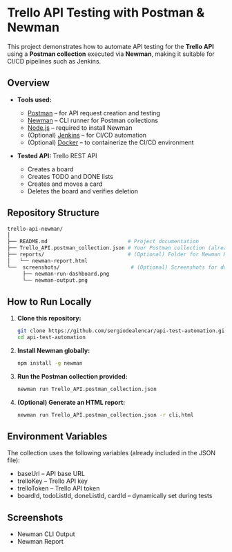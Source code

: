 # Trello API Testing with Postman & Newman

This project demonstrates how to automate API testing for the **Trello API** using a **Postman collection** executed via **Newman**, making it suitable for CI/CD pipelines such as Jenkins.

## Overview

- **Tools used:**
  - [Postman](https://www.postman.com/) – for API request creation and testing
  - [Newman](https://www.npmjs.com/package/newman) – CLI runner for Postman collections
  - [Node.js](https://nodejs.org/) – required to install Newman
  - (Optional) [Jenkins](https://www.jenkins.io/) – for CI/CD automation
  - (Optional) [Docker](https://www.docker.com/) – to containerize the CI/CD environment

- **Tested API:** Trello REST API  
  - Creates a board
  - Creates TODO and DONE lists
  - Creates and moves a card
  - Deletes the board and verifies deletion

## Repository Structure
```bash
trello-api-newman/
│
├── README.md                          # Project documentation
├── Trello_API.postman_collection.json # Your Postman collection (already provided)
├── reports/                           # (Optional) Folder for Newman HTML reports
│   └── newman-report.html
└──  screenshots/                       # (Optional) Screenshots for documentation
     ├── newman-run-dashboard.png
     └── newman-output.png

```

## How to Run Locally

1. **Clone this repository:**
   ```bash
   git clone https://github.com/sergiodealencar/api-test-automation.git
   cd api-test-automation

2. **Install Newman globally:**
   ```bash
   npm install -g newman

3. **Run the Postman collection provided:**
   ```bash
   newman run Trello_API.postman_collection.json

4. **(Optional) Generate an HTML report:**
   ```bash
   newman run Trello_API.postman_collection.json -r cli,html

## Environment Variables

The collection uses the following variables (already included in the JSON file):

*  baseUrl – API base URL
*  trelloKey – Trello API key
*  trelloToken – Trello API token
*  boardId, todoListId, doneListId, cardId – dynamically set during tests

## Screenshots

* Newman CLI Output
* Newman Report
